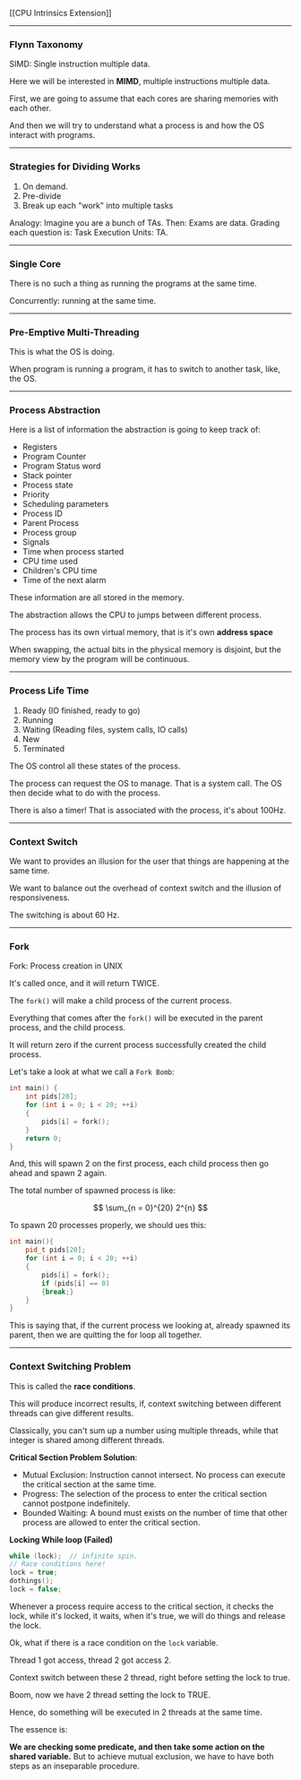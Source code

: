 [[CPU Intrinsics Extension]]


---
### **Flynn Taxonomy**

SIMD: Single instruction multiple data. 

Here we will be interested in **MIMD**, multiple instructions multiple data. 

First, we are going to assume that each cores are sharing memories with each other. 

And then we will try to understand what a process is and how the OS interact with programs.

---
### **Strategies for Dividing Works**
1. On demand. 
2. Pre-divide
3. Break up each "work" into multiple tasks

Analogy:
Imagine you are a bunch of TAs. 
Then: Exams are data. 
Grading each question is: Task
Execution Units: TA. 

---
### **Single Core**

There is no such a thing as running the programs at the same time. 

Concurrently: running at the same time. 

---
### Pre-Emptive Multi-Threading

This is  what the OS is doing. 

When program is running a program, it has to switch to another task, like, the OS. 

---
### **Process Abstraction**
Here is a list of information the abstraction is going to keep track of: 
* Registers 
* Program Counter
* Program Status word
* Stack pointer
* Process state
* Priority 
* Scheduling parameters 
* Process ID 
* Parent Process
* Process group 
* Signals
*  Time when process started 
*  CPU time used 
*  Children's CPU time
*  Time of the next alarm

These information are all stored in the memory. 

The abstraction allows the CPU to jumps between different process. 

The process has its own virtual memory, that is it's own **address space**

When swapping, the actual bits in the physical memory is disjoint, but the memory view by the program will be continuous. 

---
### **Process Life Time**

1. Ready (IO finished, ready to go)
2. Running
3. Waiting (Reading files, system calls, IO calls)
4. New
5. Terminated

The OS control all these states of the process. 

The process can request the OS to manage. That is a system call. The OS then decide what to do with the process. 

There is also a timer! That is associated with the process, it's about 100Hz. 

---
### **Context Switch**

We want to provides an illusion for the user that things are happening at the same time. 

We want to balance out the overhead of context switch and the illusion of responsiveness. 

The switching is about 60 Hz. 

---
### **Fork**

Fork: Process creation in UNIX

It's called once, and it will return TWICE. 

The `fork()` will make a child process of the current process. 

Everything that comes after the `fork()` will be executed in the parent process, and the child process. 

It will return zero if the current process successfully created the child process. 

Let's take a look at what we call a `Fork Bomb`: 

```cpp
int main() {
    int pids[20]; 
    for (int i = 0; i < 20; ++i)
    {
        pids[i] = fork();
    }
    return 0;
}
```

And, this will spawn 2 on the first process, each child process then go ahead and spawn 2 again. 

The total number of spawned process is like: 

$$
\sum_{n = 0}^{20}
    2^{n}
$$

To spawn 20 processes properly, we should ues this: 

```cpp
int main(){
    pid_t pids[20]; 
    for (int i = 0; i < 20; ++i)
    { 
        pids[i] = fork();
        if (pids[i] == 0) 
        {break;}
    }
}
```

This is saying that, if the current process we looking at, already spawned its parent, then we are quitting the for loop all together. 

---
### **Context Switching Problem**

This is called the **race conditions**. 

This will produce incorrect results, if, context switching between different threads can give different results. 

Classically, you can't sum up a number using multiple threads, while that integer is shared among different threads. 

**Critical Section Problem Solution**: 

* Mutual Exclusion: Instruction cannot intersect. No process can execute the critical section at the same time. 
* Progress: The selection of the process to enter the critical section cannot postpone indefinitely.
* Bounded Waiting: A bound must exists on the number of time that other process are allowed to enter the critical section. 


**Locking While loop (Failed)**

```cpp
while (lock);  // infinite spin. 
// Race conditions here! 
lock = true; 
dothings();
lock = false; 
```

Whenever a process require access to the critical section, it checks the lock, while it's locked, it waits, when it's true, we will do things and release the lock. 

Ok, what if there is a race condition on the `lock` variable. 

Thread 1 got access, thread 2 got access 2.

Context switch between these 2 thread, right before setting the lock to true. 

Boom, now we have 2 thread setting the lock to TRUE.

Hence, do something will be executed in 2 threads at the same time.

The essence is: 

**We are checking some predicate, and then take some action on the shared variable.** But to achieve mutual exclusion, we have to have both steps as an inseparable procedure. 


